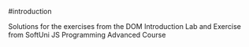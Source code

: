 #introduction

Solutions for the exercises from the DOM Introduction Lab and Exercise from SoftUni JS Programming Advanced Course
